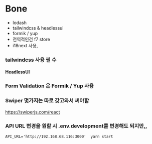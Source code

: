 # Bone

* lodash
* tailwindcss & headlessui
* formik / yup
* 전역적인건 f7 store 
* i18next 사용,

### tailwindcss 사용 필 수 

#### HeadlessUI

### Form Validation 은 Formik / Yup 사용

### Swiper 몇가지는 따로 갖고와서 써야함
https://swiperjs.com/react


### API URL 변경을 원할 시 .env.development를 변경해도 되지만,,

```
API_URL='http://192.168.68.116:3000'  yarn start
```


